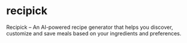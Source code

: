 # recipick
Recipick – An AI-powered recipe generator that helps you discover, customize and save meals based on your ingredients and preferences.
